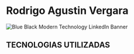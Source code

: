 # Rodrigo Agustin Vergara
![Blue   Black Modern Technology LinkedIn Banner](https://github.com/user-attachments/assets/4e4d5092-3034-4288-863f-8e4054f3548b)
## TECNOLOGIAS UTILIZADAS ##
